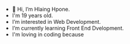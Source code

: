 - 👋 Hi, I’m Hlaing Hpone.
- I'm 19 years old.
- I’m interested in Web Development.
- I’m currently learning Front End Dvelopment.
- I'm  loving in coding because 
